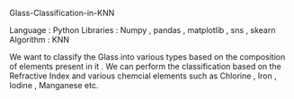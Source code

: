 Glass-Classification-in-KNN

Language : Python 
Libraries : Numpy , pandas , matplotlib , sns , skearn
Algorithm  : KNN

We want to classify the Glass into various types based on the composition of elements present in it .
We can perform the classification based on the Refractive Index and various chemcial elements such as Chlorine , Iron , Iodine , Manganese etc.
